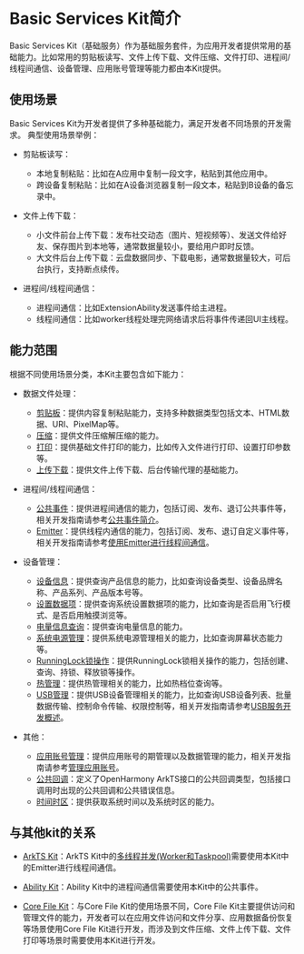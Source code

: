 # Basic Services Kit简介

Basic Services Kit（基础服务）作为基础服务套件，为应用开发者提供常用的基础能力。比如常用的剪贴板读写、文件上传下载、文件压缩、文件打印、进程间/线程间通信、设备管理、应用账号管理等能力都由本Kit提供。

## 使用场景

Basic Services Kit为开发者提供了多种基础能力，满足开发者不同场景的开发需求。
典型使用场景举例：

- 剪贴板读写：
  - 本地复制粘贴：比如在A应用中复制一段文字，粘贴到其他应用中。
  - 跨设备复制粘贴：比如在A设备浏览器复制一段文本，粘贴到B设备的备忘录中。

- 文件上传下载：
  - 小文件前台上传下载：发布社交动态（图片、短视频等）、发送文件给好友、保存图片到本地等，通常数据量较小，要给用户即时反馈。
  - 大文件后台上传下载：云盘数据同步、下载电影，通常数据量较大，可后台执行，支持断点续传。

- 进程间/线程间通信：
  - 进程间通信：比如ExtensionAbility发送事件给主进程。
  - 线程间通信：比如worker线程处理完网络请求后将事件传递回UI主线程。

## 能力范围

根据不同使用场景分类，本Kit主要包含如下能力：

- 数据文件处理：
  - [剪贴板](../reference/apis-basic-services-kit/js-apis-pasteboard.md)：提供内容复制粘贴能力，支持多种数据类型包括文本、HTML数据、URI、PixelMap等。
  - [压缩](../reference/apis-basic-services-kit/js-apis-zlib.md)：提供文件压缩解压缩的能力。
  - [打印](../reference/apis-basic-services-kit/js-apis-print.md)：提供基础文件打印的能力，比如传入文件进行打印、设置打印参数等。
  - [上传下载](../reference/apis-basic-services-kit/js-apis-request.md)：提供文件上传下载、后台传输代理的基础能力。

- 进程间/线程间通信：
  - [公共事件](../reference/apis-basic-services-kit/js-apis-commonEventManager.md)：提供进程间通信的能力，包括订阅、发布、退订公共事件等，相关开发指南请参考[公共事件简介](common-event/common-event-overview.md)。
  - [Emitter](../reference/apis-basic-services-kit/js-apis-emitter.md)：提供线程内通信的能力，包括订阅、发布、退订自定义事件等，相关开发指南请参考[使用Emitter进行线程间通信](common-event/itc-with-emitter.md)。

- 设备管理：
  - [设备信息](../reference/apis-basic-services-kit/js-apis-device-info.md)：提供查询产品信息的能力，比如查询设备类型、设备品牌名称、产品系列、产品版本号等。
  - [设置数据项](../reference/apis-basic-services-kit/js-apis-settings.md)：提供查询系统设置数据项的能力，比如查询是否启用飞行模式、是否启用触摸浏览等。
  - [电量信息查询](../reference/apis-basic-services-kit/js-apis-battery-info.md)：提供查询电量信息的能力。
  - [系统电源管理](../reference/apis-basic-services-kit/js-apis-power.md)：提供系统电源管理相关的能力，比如查询屏幕状态能力等。
  - [RunningLock锁操作](../reference/apis-basic-services-kit/js-apis-runninglock.md)：提供RunningLock锁相关操作的能力，包括创建、查询、持锁、释放锁等操作。
  - [热管理](../reference/apis-basic-services-kit/js-apis-thermal.md)：提供热管理相关的能力，比如热档位查询等。
  - [USB管理](../reference/apis-basic-services-kit/js-apis-usbManager.md)：提供USB设备管理相关的能力，比如查询USB设备列表、批量数据传输、控制命令传输、权限控制等，相关开发指南请参考[USB服务开发概述](usb/usb-overview.md)。

- 其他：
  - [应用账号管理](../reference/apis-basic-services-kit/js-apis-appAccount.md)：提供应用账号的期管理以及数据管理的能力，相关开发指南请参考[管理应用账号](account/manage-application-account.md)。
  - [公共回调](../reference/apis-basic-services-kit/js-apis-base.md)：定义了OpenHarmony ArkTS接口的公共回调类型，包括接口调用时出现的公共回调和公共错误信息。
  - [时间时区](../reference/apis-basic-services-kit/js-apis-date-time.md)：提供获取系统时间以及系统时区的能力。

## 与其他kit的关系

- [ArkTS Kit](../arkts-utils/arkts-commonlibrary-overview.md)：ArkTS Kit中的[多线程并发(Worker和Taskpool)](../arkts-utils/multi-thread-concurrency-overview.md)需要使用本Kit中的Emitter进行线程间通信。

- [Ability Kit](../application-models/abilitykit-overview.md)：Ability Kit中的进程间通信需要使用本Kit中的公共事件。

- [Core File Kit](../file-management/core-file-kit-intro.md)：与Core File Kit的使用场景不同，Core File Kit主要提供访问和管理文件的能力，开发者可以在应用文件访问和文件分享、应用数据备份恢复等场景使用Core File Kit进行开发，而涉及到文件压缩、文件上传下载、文件打印等场景时需要使用本Kit进行开发。
